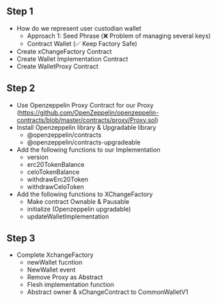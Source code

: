 ## Step 1

- How do we represent user custodian wallet
  - Approach 1: Seed Phrase (❌ Problem of managing several keys)
  - Contract Wallet (✅ Keep Factory Safe)
- Create xChangeFactory Contract
- Create Wallet Implementation Contract
- Create WalletProxy Contract

## Step 2

- Use Openzeppelin Proxy Contract for our Proxy (https://github.com/OpenZeppelin/openzeppelin-contracts/blob/master/contracts/proxy/Proxy.sol)
- Install Openzeppelin library & Upgradable library
  - @openzeppelin/contracts
  - @openzeppelin/contracts-upgradeable
- Add the following functions to our Implementation
  - version
  - erc20TokenBalance
  - celoTokenBalance
  - withdrawErc20Token
  - withdrawCeloToken
- Add the following functions to XChangeFactory
  - Make contract Ownable & Pausable
  - initialize (Openzeppelin upgradable)
  - updateWalletImplementation

## Step 3

- Complete XchangeFactory
  - newWallet fucntion
  - NewWallet event
  - Remove Proxy as Abstract
  - Flesh implementation function
  - Abstract owner & xChangeContract to CommonWalletV1